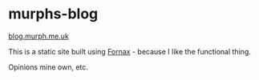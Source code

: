 # murphs-blog

[blog.murph.me.uk](http://blog.murph.me.uk)

This is a static site built using [Fornax](https://github.com/ionide/Fornax) - because I like the functional thing.

Opinions mine own, etc.
